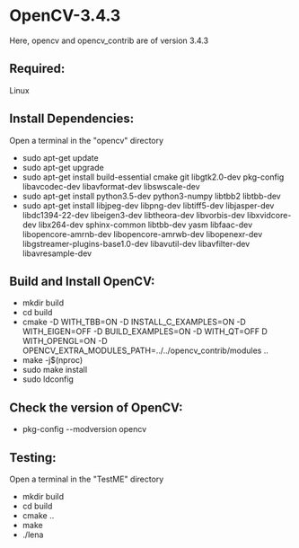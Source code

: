 # OpenCV-3.4.3
Here, opencv and opencv_contrib are of version 3.4.3

## Required:
Linux

## Install Dependencies:
Open a terminal in the "opencv" directory
- sudo apt-get update
- sudo apt-get upgrade
- sudo apt-get install build-essential cmake git libgtk2.0-dev pkg-config libavcodec-dev libavformat-dev libswscale-dev
- sudo apt-get install python3.5-dev python3-numpy libtbb2 libtbb-dev
- sudo apt-get install libjpeg-dev libpng-dev libtiff5-dev libjasper-dev libdc1394-22-dev libeigen3-dev libtheora-dev libvorbis-dev libxvidcore-dev libx264-dev sphinx-common libtbb-dev yasm libfaac-dev libopencore-amrnb-dev libopencore-amrwb-dev libopenexr-dev libgstreamer-plugins-base1.0-dev libavutil-dev libavfilter-dev libavresample-dev

## Build and Install OpenCV:
- mkdir build
- cd build
- cmake -D WITH_TBB=ON -D INSTALL_C_EXAMPLES=ON -D WITH_EIGEN=OFF -D BUILD_EXAMPLES=ON -D WITH_QT=OFF D WITH_OPENGL=ON -D OPENCV_EXTRA_MODULES_PATH=../../opencv_contrib/modules ..
- make -j$(nproc)
- sudo make install
- sudo ldconfig

## Check the version of OpenCV:
- pkg-config --modversion opencv

## Testing:
Open a terminal in the "TestME" directory
- mkdir build
- cd build
- cmake ..
- make
- ./lena
